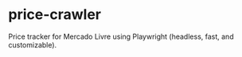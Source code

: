 # price-crawler
Price tracker for Mercado Livre using Playwright (headless, fast, and customizable).
